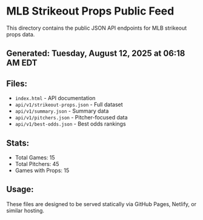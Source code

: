 # MLB Strikeout Props Public Feed

This directory contains the public JSON API endpoints for MLB strikeout props data.

## Generated: Tuesday, August 12, 2025 at 06:18 AM EDT

## Files:
- `index.html` - API documentation
- `api/v1/strikeout-props.json` - Full dataset
- `api/v1/summary.json` - Summary data
- `api/v1/pitchers.json` - Pitcher-focused data  
- `api/v1/best-odds.json` - Best odds rankings

## Stats:
- Total Games: 15
- Total Pitchers: 45
- Games with Props: 15

## Usage:
These files are designed to be served statically via GitHub Pages, Netlify, or similar hosting.

